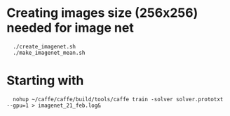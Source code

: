 # Creating images size (256x256) needed for image net
```
  ./create_imagenet.sh
  ./make_imagenet_mean.sh
```

# Starting with
```
  nohup ~/caffe/caffe/build/tools/caffe train -solver solver.prototxt --gpu=1 > imagenet_21_feb.log&
```